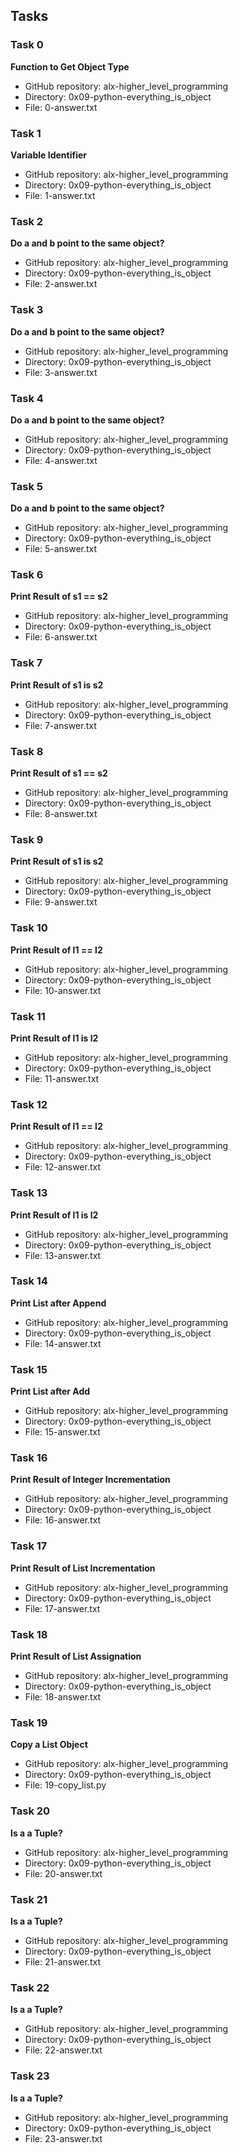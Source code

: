 ## Tasks

### Task 0
**Function to Get Object Type**
- GitHub repository: alx-higher_level_programming
- Directory: 0x09-python-everything_is_object
- File: 0-answer.txt

### Task 1
**Variable Identifier**
- GitHub repository: alx-higher_level_programming
- Directory: 0x09-python-everything_is_object
- File: 1-answer.txt

### Task 2
**Do a and b point to the same object?**
- GitHub repository: alx-higher_level_programming
- Directory: 0x09-python-everything_is_object
- File: 2-answer.txt

### Task 3
**Do a and b point to the same object?**
- GitHub repository: alx-higher_level_programming
- Directory: 0x09-python-everything_is_object
- File: 3-answer.txt

### Task 4
**Do a and b point to the same object?**
- GitHub repository: alx-higher_level_programming
- Directory: 0x09-python-everything_is_object
- File: 4-answer.txt

### Task 5
**Do a and b point to the same object?**
- GitHub repository: alx-higher_level_programming
- Directory: 0x09-python-everything_is_object
- File: 5-answer.txt

### Task 6
**Print Result of s1 == s2**
- GitHub repository: alx-higher_level_programming
- Directory: 0x09-python-everything_is_object
- File: 6-answer.txt

### Task 7
**Print Result of s1 is s2**
- GitHub repository: alx-higher_level_programming
- Directory: 0x09-python-everything_is_object
- File: 7-answer.txt

### Task 8
**Print Result of s1 == s2**
- GitHub repository: alx-higher_level_programming
- Directory: 0x09-python-everything_is_object
- File: 8-answer.txt

### Task 9
**Print Result of s1 is s2**
- GitHub repository: alx-higher_level_programming
- Directory: 0x09-python-everything_is_object
- File: 9-answer.txt

### Task 10
**Print Result of l1 == l2**
- GitHub repository: alx-higher_level_programming
- Directory: 0x09-python-everything_is_object
- File: 10-answer.txt

### Task 11
**Print Result of l1 is l2**
- GitHub repository: alx-higher_level_programming
- Directory: 0x09-python-everything_is_object
- File: 11-answer.txt

### Task 12
**Print Result of l1 == l2**
- GitHub repository: alx-higher_level_programming
- Directory: 0x09-python-everything_is_object
- File: 12-answer.txt

### Task 13
**Print Result of l1 is l2**
- GitHub repository: alx-higher_level_programming
- Directory: 0x09-python-everything_is_object
- File: 13-answer.txt

### Task 14
**Print List after Append**
- GitHub repository: alx-higher_level_programming
- Directory: 0x09-python-everything_is_object
- File: 14-answer.txt

### Task 15
**Print List after Add**
- GitHub repository: alx-higher_level_programming
- Directory: 0x09-python-everything_is_object
- File: 15-answer.txt

### Task 16
**Print Result of Integer Incrementation**
- GitHub repository: alx-higher_level_programming
- Directory: 0x09-python-everything_is_object
- File: 16-answer.txt

### Task 17
**Print Result of List Incrementation**
- GitHub repository: alx-higher_level_programming
- Directory: 0x09-python-everything_is_object
- File: 17-answer.txt

### Task 18
**Print Result of List Assignation**
- GitHub repository: alx-higher_level_programming
- Directory: 0x09-python-everything_is_object
- File: 18-answer.txt

### Task 19
**Copy a List Object**
- GitHub repository: alx-higher_level_programming
- Directory: 0x09-python-everything_is_object
- File: 19-copy_list.py

### Task 20
**Is a a Tuple?**
- GitHub repository: alx-higher_level_programming
- Directory: 0x09-python-everything_is_object
- File: 20-answer.txt

### Task 21
**Is a a Tuple?**
- GitHub repository: alx-higher_level_programming
- Directory: 0x09-python-everything_is_object
- File: 21-answer.txt

### Task 22
**Is a a Tuple?**
- GitHub repository: alx-higher_level_programming
- Directory: 0x09-python-everything_is_object
- File: 22-answer.txt

### Task 23
**Is a a Tuple?**
- GitHub repository: alx-higher_level_programming
- Directory: 0x09-python-everything_is_object
- File: 23-answer.txt

